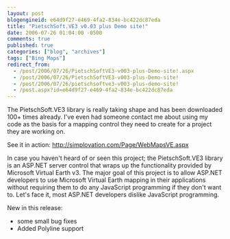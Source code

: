 ```yaml
---
layout: post
blogengineid: e64d9f27-e469-4fa2-834e-bc422dc87eda
title: "PietschSoft.VE3 v0.03 plus Demo site!"
date: 2006-07-26 01:04:00 -0500
comments: true
published: true
categories: ["blog", "archives"]
tags: ["Bing Maps"]
redirect_from: 
  - /post/2006/07/26/PietschSoftVE3-v003-plus-Demo-site!.aspx
  - /post/2006/07/26/PietschSoftVE3-v003-plus-Demo-site!
  - /post/2006/07/26/pietschsoftve3-v003-plus-demo-site!
  - /post.aspx?id=e64d9f27-e469-4fa2-834e-bc422dc87eda
---
```

<!-- more -->


The PietschSoft.VE3 library is really taking shape and has been downloaded 100+ times already. I&#39;ve even had someone contact me about using my code as the basis for a mapping control they need to create for a project they are working on.

See it in action: <a href="http://simplovation.com/Page/WebMapsVE.aspx">http://simplovation.com/Page/WebMapsVE.aspx</a>

In case you haven&#39;t heard of or seen this project; the PietschSoft.VE3 library is an ASP.NET server control that wraps up the functionality provided by  Microsoft Virtual Earth v3. The major goal of this project is to allow ASP.NET developers to use Microsoft Virtual Earth mapping in their applications without requiring them to do any JavaScript programming if they don&#39;t want to. Let&#39;s face it, most ASP.NET developers dislike JavaScript programming.

New in this release:

- some small bug fixes
- Added Polyline support
